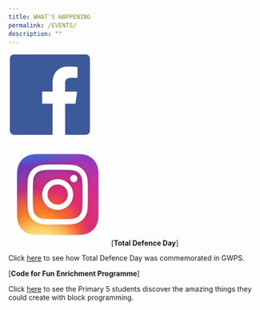 ```yaml
---
title: WHAT'S HAPPENING
permalink: /EVENTS/
description: ""
---
```


<img src="/images/FB.jpg" 
     style="width:33%"> 

<img src="/images/IG.jpg" 
     style="width:40%">
[**Total Defence Day**]

Click [here](https://m.facebook.com/story.php?story_fbid=270793648523788&id=120414723561682&m_entstream_source=timeline) to see how Total Defence Day was commemorated in GWPS.

[**Code for Fun Enrichment Programme**]

Click [here](https://m.facebook.com/story.php?story_fbid=258324779770675&id=120414723561682&m_entstream_source=timeline) to see the Primary 5 students discover the amazing things they could create with block programming.
